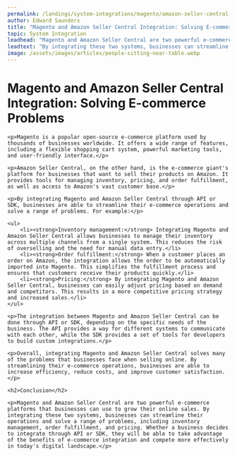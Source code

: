 ```yaml
---
permalink: /landings/system-integrations/magento/amazon-seller-central
author: Edward Saunders
title: "Magento and Amazon Seller Central Integration: Solving E-commerce Problems"
topic: System Integration
leadhead: "Magento and Amazon Seller Central are two powerful e-commerce platforms that businesses can use to grow their online sales"
leadtext: "By integrating these two systems, businesses can streamline their operations and solve a range of problems, including inventory management, order fulfillment, and pricing. Whether a business decides to integrate through API or SDK, they will be able to take advantage of the benefits of e-commerce integration and compete more effectively in today's digital landscape."
image: /assets/images/articles/people-sitting-near-table.webp
---
```

<div class="arttext">	<h1>Magento and Amazon Seller Central Integration: Solving E-commerce Problems</h1>
	
	<p>Magento is a popular open-source e-commerce platform used by thousands of businesses worldwide. It offers a wide range of features, including a flexible shopping cart system, powerful marketing tools, and user-friendly interface.</p>

	<p>Amazon Seller Central, on the other hand, is the e-commerce giant's platform for businesses that want to sell their products on Amazon. It provides tools for managing inventory, pricing, and order fulfillment, as well as access to Amazon's vast customer base.</p>

	<p>By integrating Magento and Amazon Seller Central through API or SDK, businesses are able to streamline their e-commerce operations and solve a range of problems. For example:</p>

	<ul>
		<li><strong>Inventory management:</strong> Integrating Magento and Amazon Seller Central allows businesses to manage their inventory across multiple channels from a single system. This reduces the risk of overselling and the need for manual data entry.</li>
		<li><strong>Order fulfillment:</strong> When a customer places an order on Amazon, the integration allows the order to be automatically imported into Magento. This simplifies the fulfillment process and ensures that customers receive their products quickly.</li>
		<li><strong>Pricing:</strong> By integrating Magento and Amazon Seller Central, businesses can easily adjust pricing based on demand and competitors. This results in a more competitive pricing strategy and increased sales.</li>
	</ul>

	<p>The integration between Magento and Amazon Seller Central can be done through API or SDK, depending on the specific needs of the business. The API provides a way for different systems to communicate with each other, while the SDK provides a set of tools for developers to build custom integrations.</p>

	<p>Overall, integrating Magento and Amazon Seller Central solves many of the problems that businesses face when selling online. By streamlining their e-commerce operations, businesses are able to increase efficiency, reduce costs, and improve customer satisfaction.</p>

	<h2>Conclusion</h2>

	<p>Magento and Amazon Seller Central are two powerful e-commerce platforms that businesses can use to grow their online sales. By integrating these two systems, businesses can streamline their operations and solve a range of problems, including inventory management, order fulfillment, and pricing. Whether a business decides to integrate through API or SDK, they will be able to take advantage of the benefits of e-commerce integration and compete more effectively in today's digital landscape.</p>
</div>